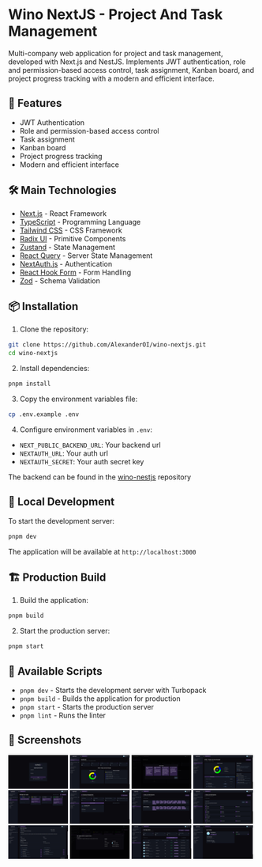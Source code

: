 # Wino NextJS - Project And Task Management

Multi-company web application for project and task management,
developed with Next.js and NestJS. Implements JWT authentication, role
and permission-based access control, task assignment, Kanban board,
and project progress tracking with a modern and efficient interface.

## 🚀 Features

- JWT Authentication
- Role and permission-based access control
- Task assignment
- Kanban board
- Project progress tracking
- Modern and efficient interface

## 🛠️ Main Technologies

- [Next.js](https://nextjs.org/) - React Framework
- [TypeScript](https://www.typescriptlang.org/) - Programming Language
- [Tailwind CSS](https://tailwindcss.com/) - CSS Framework
- [Radix UI](https://www.radix-ui.com/) - Primitive Components
- [Zustand](https://zustand-demo.pmnd.rs/) - State Management
- [React Query](https://tanstack.com/query/latest) - Server State Management
- [NextAuth.js](https://next-auth.js.org/) - Authentication
- [React Hook Form](https://react-hook-form.com/) - Form Handling
- [Zod](https://zod.dev/) - Schema Validation

## 📦 Installation

1. Clone the repository:

```bash
git clone https://github.com/AlexanderOI/wino-nextjs.git
cd wino-nextjs
```

2. Install dependencies:

```bash
pnpm install
```

3. Copy the environment variables file:

```bash
cp .env.example .env
```

4. Configure environment variables in `.env`:

- `NEXT_PUBLIC_BACKEND_URL`: Your backend url
- `NEXTAUTH_URL`: Your auth url
- `NEXTAUTH_SECRET`: Your auth secret key

The backend can be found in the [wino-nestjs](https://github.com/AlexanderOI/wino-nestjs) repository

## 🚀 Local Development

To start the development server:

```bash
pnpm dev
```

The application will be available at `http://localhost:3000`

## 🏗️ Production Build

1. Build the application:

```bash
pnpm build
```

2. Start the production server:

```bash
pnpm start
```

## 📝 Available Scripts

- `pnpm dev` - Starts the development server with Turbopack
- `pnpm build` - Builds the application for production
- `pnpm start` - Starts the production server
- `pnpm lint` - Runs the linter

## 📸 Screenshots

<div>
    <img src="documentation/images/img_1.png" width="24%"></img> 
    <img src="documentation/images/img_2.png" width="24%"></img> 
    <img src="documentation/images/img_3.png" width="24%"></img> 
    <img src="documentation/images/img_4.png" width="24%"></img> 
    <img src="documentation/images/img_5.png" width="24%"></img> 
    <img src="documentation/images/img_6.png" width="24%"></img> 
    <img src="documentation/images/img_7.png" width="24%"></img> 
    <img src="documentation/images/img_8.png" width="24%"></img> 
    <img src="documentation/images/img_9.png" width="24%"></img> 
    <img src="documentation/images/img_10.png" width="24%"></img> 
    <img src="documentation/images/img_11.png" width="24%"></img> 
    <img src="documentation/images/img_12.png" width="24%"></img> 
</div>
